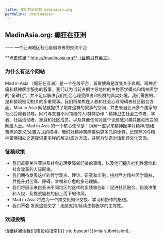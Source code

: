 ```yaml
---
title: 我们的新网站 madinasia.org
permalink: /madinasia/
---
```


## MadinAsia.org: 癫狂在亚洲
—— 一个亚洲地区社心自倡导者的交流平台

**点击这里：https://madinasia.org**（目前只有英文）      

### 为什么有这个网站

Mad in Asia （癫狂在亚洲）是一个在线平台，首要使命是改变关于疯癫、精神苦痛和精神医学服务的叙事。我们认为当前占据主导地位的生物医学模式和精神医学的“全球化”，并不足以解决我们社会心理受障者和社群的真实处境。我们需要的，是和情境密切相关的多重叙事。我们将聚焦在人权和社会心理障碍者社区融合方面。Mad in Asia 网站就提供了培育这样的叙事的空间，并由来自亚洲多个国家的社心受障者领导。同时与来自不同领域的人/群体协作：精神卫生社会工作者、学者、社运活动者、家庭和社区成员，以及其他任何对这个议题感兴趣并推动改变的网络人士。Mad in Asia 的一个核心使命是：拆解一直以来精神医学对精神/情绪苦痛的定义/处置方式的把持。我们对精神苦痛提供更多元的诠释，比现存的与精神苦痛相处之道提供更多样的解决/应对方法，并努力创造对话和跨文化交流。


### 征稿政策

- 我们首要关注亚洲及社会心理受障者们做的事情，以及他们提升批判性思维和社会改革的人际网络。
- 我们期待发表这样的哲学观点、理论、研究和实例：挑战西方精神医学霸权，并提升对苦痛、障碍、幸福和疗愈的多元理解。
- 我们将展示来自亚洲不同地区的这样的实践和创新：促进社区融合、自我决策和人权，及挑战霸权的自上而下的作风。  
- Mad in Asia 将成为一个跨文化知识交换、学习和协作的枢纽。
- 我们**不会** 发表这些文字：无脑支持/延续生物医学的主导性。


### 欢迎投稿

请继续阅读我们的[投稿指南]({{ site.baseurl }}/mia-submission)。

